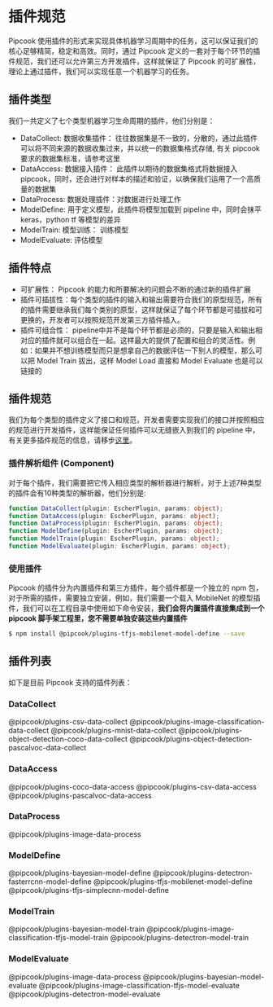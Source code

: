 # 插件规范

Pipcook 使用插件的形式来实现具体机器学习周期中的任务，这可以保证我们的核心足够精简，稳定和高效。同时，通过 Pipcook 定义的一套对于每个环节的插件规范，我们还可以允许第三方开发插件，这样就保证了 Pipcook 的可扩展性，理论上通过插件，我们可以实现任意一个机器学习的任务。

## 插件类型

我们一共定义了七个类型机器学习生命周期的插件，他们分别是：

- DataCollect: 数据收集插件： 往往数据集是不一致的，分散的，通过此插件可以将不同来源的数据收集过来，并以统一的数据集格式存储, 有关 pipcook 要求的数据集标准，请参考这里
- DataAccess: 数据接入插件： 此插件以期待的数据集格式将数据接入pipcook，同时，还会进行对样本的描述和验证，以确保我们运用了一个高质量的数据集
- DataProcess: 数据处理插件：对数据进行处理工作
- ModelDefine: 用于定义模型，此插件将模型加载到 pipeline 中，同时会抹平 keras，python tf 等模型的差异
- ModelTrain: 模型训练： 训练模型
- ModelEvaluate: 评估模型

## 插件特点

- 可扩展性： Pipcook 的能力和所要解决的问题会不断的通过新的插件扩展
- 插件可插拔性：每个类型的插件的输入和输出需要符合我们的原型规范，所有的插件需要继承我们每个类别的原型，这样就保证了每个环节都是可插拔和可更换的，开发者可以按照规范开发第三方插件插入。
- 插件可组合性： pipeline中并不是每个环节都是必须的，只要是输入和输出相对应的插件就可以组合在一起。这样最大的提供了配置和组合的灵活性。例如：如果并不想训练模型而只是想拿自己的数据评估一下别人的模型，那么可以把 Model Train 拔出，这样 Model Load 直接和 Model Evaluate 也是可以链接的

## 插件规范

我们为每个类型的插件定义了接口和规范，开发者需要实现我们的接口并按照相应的规范进行开发插件，这样能保证任何插件可以无缝嵌入到我们的 pipeline 中，有关更多插件规范的信息，请移步[这里](../devel/developer-guide.md)。

### 插件解析组件 (Component)

对于每个插件，我们需要把它传入相应类型的解析器进行解析，对于上述7种类型的插件会有10种类型的解析器，他们分别是:

```ts
function DataCollect(plugin: EscherPlugin, params: object);
function DataAccess(plugin: EscherPlugin, params: object);
function DataProcess(plugin: EscherPlugin, params: object);
function ModelDefine(plugin: EscherPlugin, params: object);
function ModelTrain(plugin: EscherPlugin, params: object);
function ModelEvaluate(plugin: EscherPlugin, params: object);
```

### 使用插件

Pipcook 的插件分为内置插件和第三方插件，每个插件都是一个独立的 npm 包，对于所需的插件，需要独立安装，例如，我们需要一个载入 MobileNet 的模型插件，我们可以在工程目录中使用如下命令安装，**我们会将内置插件直接集成到一个 pipcook 脚手架工程里，您不需要单独安装这些内置插件**

```sh
$ npm install @pipcook/plugins-tfjs-mobilenet-model-define --save
```

## 插件列表

如下是目前 Pipcook 支持的插件列表：

### DataCollect

@pipcook/plugins-csv-data-collect
@pipcook/plugins-image-classification-data-collect
@pipcook/plugins-mnist-data-collect
@pipcook/plugins-object-detection-coco-data-collect
@pipcook/plugins-object-detection-pascalvoc-data-collect


### DataAccess

@pipcook/plugins-coco-data-access
@pipcook/plugins-csv-data-access
@pipcook/plugins-pascalvoc-data-access

### DataProcess

@pipcook/plugins-image-data-process

### ModelDefine

@pipcook/plugins-bayesian-model-define
@pipcook/plugins-detectron-fasterrcnn-model-define
@pipcook/plugins-tfjs-mobilenet-model-define
@pipcook/plugins-tfjs-simplecnn-model-define

### ModelTrain

@pipcook/plugins-bayesian-model-train
@pipcook/plugins-image-classification-tfjs-model-train
@pipcook/plugins-detectron-model-train

### ModelEvaluate

@pipcook/plugins-image-data-process
@pipcook/plugins-bayesian-model-evaluate
@pipcook/plugins-image-classification-tfjs-model-evaluate
@pipcook/plugins-detectron-model-evaluate
